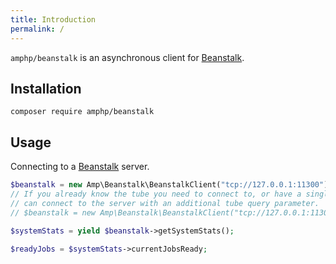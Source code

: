 ```yaml
---
title: Introduction
permalink: /
---
```

`amphp/beanstalk` is an asynchronous client for [Beanstalk][beanstalk].

## Installation

```
composer require amphp/beanstalk
```

## Usage

Connecting to a [Beanstalk][beanstalk] server.

```php
$beanstalk = new Amp\Beanstalk\BeanstalkClient("tcp://127.0.0.1:11300");
// If you already know the tube you need to connect to, or have a single tube, you
// can connect to the server with an additional tube query parameter.
// $beanstalk = new Amp\Beanstalk\BeanstalkClient("tcp://127.0.0.1:11300?tube=foobar");

$systemStats = yield $beanstalk->getSystemStats();

$readyJobs = $systemStats->currentJobsReady;
```

[beanstalk]: http://kr.github.io/beanstalkd/
